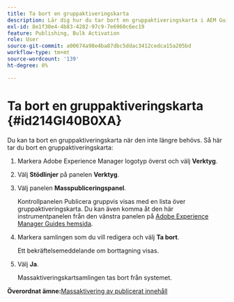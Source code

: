 ```yaml
---
title: Ta bort en gruppaktiveringskarta
description: Lär dig hur du tar bort en gruppaktiveringskarta i AEM Guides.
exl-id: 8e1f30e4-4b83-4282-97c9-7e6960c6ec19
feature: Publishing, Bulk Activation
role: User
source-git-commit: a00674a98e4ba87dbc5ddac3412cedca15a205bd
workflow-type: tm+mt
source-wordcount: '139'
ht-degree: 0%

---
```


# Ta bort en gruppaktiveringskarta {#id214GI40B0XA}

Du kan ta bort en gruppaktiveringskarta när den inte längre behövs. Så här tar du bort en gruppaktiveringskarta:

1. Markera Adobe Experience Manager logotyp överst och välj **Verktyg**.

1. Välj **Stödlinjer** på panelen **Verktyg**.

1. Välj panelen **Masspubliceringspanel**.

   Kontrollpanelen Publicera gruppvis visas med en lista över gruppaktiveringskarta. Du kan även komma åt den här instrumentpanelen från den vänstra panelen på [Adobe Experience Manager Guides hemsida](intro-home-page.md).


1. Markera samlingen som du vill redigera och välj **Ta bort**.

   Ett bekräftelsemeddelande om borttagning visas.

1. Välj **Ja**.

   Massaktiveringskartsamlingen tas bort från systemet.


**Överordnat ämne:**&#x200B;[ Massaktivering av publicerat innehåll](conf-bulk-activation.md)
